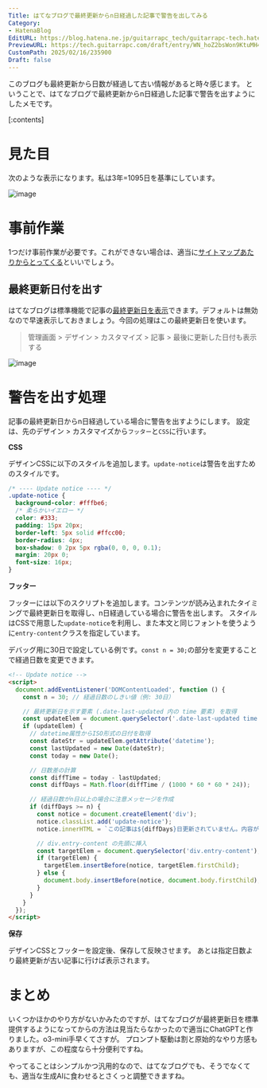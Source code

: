 ```yaml
---
Title: はてなブログで最終更新からn日経過した記事で警告を出してみる
Category:
- HatenaBlog
EditURL: https://blog.hatena.ne.jp/guitarrapc_tech/guitarrapc-tech.hatenablog.com/atom/entry/6802418398329710206
PreviewURL: https://tech.guitarrapc.com/draft/entry/WN_hoZ2bsWon9KtuMH45ejAUznQ
CustomPath: 2025/02/16/235900
Draft: false
---
```


このブログも最終更新から日数が経過して古い情報があると時々感じます。
ということで、はてなブログで最終更新からn日経過した記事で警告を出すようにしたメモです。

[:contents]

# 見た目

次のような表示になります。私は3年=1095日を基準にしています。

![image](https://github.com/user-attachments/assets/6c4abd85-f423-4646-8f95-1d4b6a4447c1)

# 事前作業

1つだけ事前作業が必要です。これができない場合は、適当に[サイトマップあたりからとってくる](https://memo.furyutei.com/entry/20200818/1597698222)といいでしょう。

## 最終更新日付を出す

はてなブログは標準機能で記事の[最終更新日を表示](https://help.hatenablog.com/entry/entry/last-updated)できます。デフォルトは無効なので早速表示しておきましょう。今回の処理はこの最終更新日を使います。

> 管理画面 > デザイン > カスタマイズ > 記事 > 最後に更新した日付も表示する

![image](https://github.com/user-attachments/assets/d20fc311-797f-40a5-b21a-a2438ed72548)

# 警告を出す処理

記事の最終更新日からn日経過している場合に警告を出すようにします。
設定は、先のデザイン > カスタマイズから`フッター`と`CSS`に行います。

**CSS**

デザインCSSに以下のスタイルを追加します。`update-notice`は警告を出すためのスタイルです。

```css
/* ---- Update notice ---- */
.update-notice {
  background-color: #fffbe6;
  /* 柔らかいイエロー */
  color: #333;
  padding: 15px 20px;
  border-left: 5px solid #ffcc00;
  border-radius: 4px;
  box-shadow: 0 2px 5px rgba(0, 0, 0, 0.1);
  margin: 20px 0;
  font-size: 16px;
}
```

**フッター**

フッターには以下のスクリプトを追加します。コンテンツが読み込まれたタイミングで最終更新日を取得し、n日経過している場合に警告を出します。
スタイルはCSSで用意した`update-notice`を利用し、また本文と同じフォントを使うように`entry-content`クラスを指定しています。

デバッグ用に30日で設定している例です。`const n = 30;`の部分を変更することで経過日数を変更できます。

```html
<!-- Update notice -->
<script>
  document.addEventListener('DOMContentLoaded', function () {
    const n = 30; // 経過日数のしきい値（例: 30日）

    // 最終更新日を示す要素 (.date-last-updated 内の time 要素) を取得
    const updateElem = document.querySelector('.date-last-updated time');
    if (updateElem) {
      // datetime属性からISO形式の日付を取得
      const dateStr = updateElem.getAttribute('datetime');
      const lastUpdated = new Date(dateStr);
      const today = new Date();

      // 日数差の計算
      const diffTime = today - lastUpdated;
      const diffDays = Math.floor(diffTime / (1000 * 60 * 60 * 24));

      // 経過日数がn日以上の場合に注意メッセージを作成
      if (diffDays >= n) {
        const notice = document.createElement('div');
        notice.classList.add('update-notice');
        notice.innerHTML = `この記事は${diffDays}日更新されていません。内容が最新でない可能性があります。`;

        // div.entry-content の先頭に挿入
        const targetElem = document.querySelector('div.entry-content');
        if (targetElem) {
          targetElem.insertBefore(notice, targetElem.firstChild);
        } else {
          document.body.insertBefore(notice, document.body.firstChild);
        }
      }
    }
  });
</script>
```

**保存**

デザインCSSとフッターを設定後、保存して反映させます。
あとは指定日数より最終更新が古い記事に行けば表示されます。

# まとめ

いくつかほかのやり方がないかみたのですが、はてなブログが最終更新日を標準提供するようになってからの方法は見当たらなかったので適当にChatGPTと作りました。o3-mini手早くてさすが。
プロンプト駆動は割と原始的なやり方感もありますが、この程度なら十分便利ですね。

やってることはシンプルかつ汎用的なので、はてなブログでも、そうでなくても、適当な生成AIに食わせるとさくっと調整できますね。
